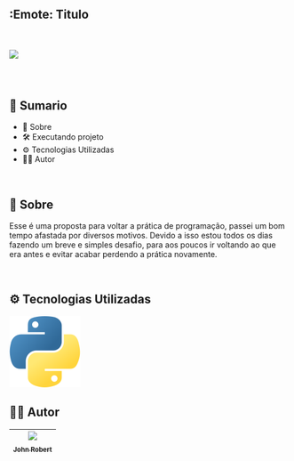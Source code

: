 ## :Emote: Titulo

<h1>
    <img src="assets/img1.png" />
</h1>

<br>

## 📎 Sumario
- 📕 Sobre
- 🛠️ Executando projeto
- ⚙ Tecnologias Utilizadas
- 🙍‍♂️ Autor

<br>

## 📕 Sobre

Esse é uma proposta para voltar a prática de programação, passei um bom tempo afastada por diversos motivos. Devido a isso estou todos os dias fazendo um breve e simples desafio, para aos poucos ir voltando ao que era antes e evitar acabar perdendo a prática novamente.

<br>

## ⚙ Tecnologias Utilizadas

<img src="assets/py.png" alt="PYTHON" />

<br>

## 🙍‍♂️ Autor

| [<img src="https://avatars.githubusercontent.com/u/49295037?v=4" width=115><br><sub>John Robert</sub>](https://github.com/jrcmelo) |
| :---: |

<br>

